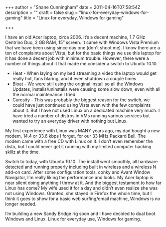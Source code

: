 +++
author = "Shane Cunningham"
date = 2011-04-16T07:58:54Z
description = ""
draft = false
slug = "linux-for-everyday-windows-for-gaming"
title = "Linux for everyday, Windows for gaming"

+++


I have an old Acer laptop, circa 2006. It’s a decent machine, 1.7 GHz Centrino Duo, 2 GB RAM, 15” screen. It came with Windows Vista Premium that we have been using since day one (don't shoot me). I know there are a ton of complaints about Vista, but for the basic things we use this laptop for it has done a decent job with minimum trouble. However, there were a number of things about it that made me consider a switch to Ubuntu 10.10.
<ul>
	<li>Heat - When laying on my bed streaming a video the laptop would get really hot, fans blaring, and it even shutdown a couple times.</li>
	<li>Bloat - We were still using the original install so all the Windows Updates, installs/uninstalls were causing some slow down, even with all the normal maintenance I tried.</li>
	<li>Curosity - This was probably the biggest reason for the switch, we could have just continued using Vista even with the few complaints about it. But I have not used Linux on a dedicated machine very much. I have tried a number of distros in VMs running various services but wanted to try an everyday driver with nothing but Linux.</li>
</ul>
My first experience with Linux was MANY years ago, my dad bought a new modem, 14.4 or 33.6 kbps I forget, for our 33 MHz Packard Bell. The modem came with a free CD with Linux on it. I don’t even remember the disto, but I could never get it running with my limited computer hacking skillz at the time.

Switch to today, with Ubuntu 10.10. The install went smoothly, all hardware detected and running properly including built in wireless and a wireless N add-on card. After some configuration tools, conky and Avant Window Navigator, I’m really liking the performance and looks. My Acer laptop is near silent doing anything I throw at it. And the biggest testament to how far Linux has come? My wife used it for a day and didn’t even realize she was not using Windows. Granted, she stayed in Firefox the whole time, but I think it goes to show for a basic web surfing/email machine, Windows is no longer needed.

I’m building a new Sandy Bridge rig soon and I have decided to dual boot Windows and Linux. Linux for everyday use, Windows for gaming.